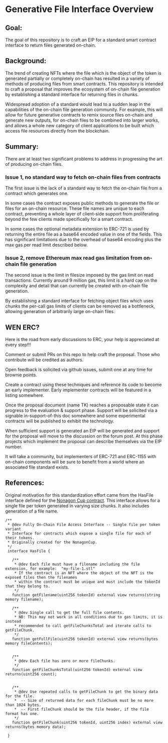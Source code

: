 # Generative File Interface Overview


## Goal:

The goal of this repository is to craft an EIP for a standard smart contract interface to return files generated on-chain.


## Background:  

The trend of creating NFTs where the file which is the object of the token is generated partially or completely on-chain has resulted in a variety of methods of producing files from smart contracts. This repository is intended to craft a proposal that improves the ecosystem of on-chain file generation by establishing a standard interface for returning files in chunks.

Widespread adoption of a standard would lead to a sudden leap in the capabilities of the on-chain file generation community. For example, this will allow for future generative contracts to remix source files on-chain and generate new outputs, for on-chain files to be combined into larger works, and allows a whole new category of client applications to be built which access file resources directly from the blockchain.

## Summary:

There are at least two significant problems to address in progressing the art of producing on-chain files. 

### Issue 1, no standard way to fetch on-chain files from contracts

The first issue is the lack of a standard way to fetch the on-chain file from a contract which generates one. 

In some cases the contract exposes public methods to generate the file or files for an on-chain resource. These file names are unique to each contract, preventing a whole layer of client-side support from proliferating beyond the few clients made specifically for a smart contract.

In some cases the optional metadata extension to ERC-721 is used by returning the entire file as a base64 encoded value in one of the fields. This has significant limitations due to the overhead of base64 encoding plus the max gas per read limit described below.


### Issue 2, remove Ethereum max read gas limitation from on-chain file generation

The second issue is the limit in filesize imposed by the gas limit on read transactions. Currently around 9 million gas, this limit is a hard cap on the complexity and detail that can currently be created with on-chain file generation. 

By establishing a standard interface for fetching object files which uses chunks the per-call gas limits of clients can be removed as a bottleneck, allowing generation of arbitrarily large on-chain files.


## WEN ERC?

Here is the road from early discussions to ERC, your help is appreciated at every step!!!

Comment or submit PRs on this repo to help craft the proposal. Those who contribute will be credited as authors. 

Open feedback is solicited via github issues, submit one at any time for brownie points.

Create a contract using these techniques and reference its code to become an early implementer. Early implementer contracts will be featured in a listing  somewhere.

Once the proposal document (name TK) reaches a proposable state it can progress to the evaluation & support phase. Support will be solicited via a signable in-support-of-this doc somewhere and some experimental contracts will be published to exhibit the technology.

When sufficient support is generated an EIP will be generated and support for the proposal will move to the discussion on the forum post.
At this phase projects which implement the proposal can describe themselves via the EIP number. 

It will take a community, but implementers of ERC-721 and ERC-1155 with on-chain components will be sure to benefit from a world where an associated file standard exists. 


## References: 


Original motivation for this standardization effort came from the HasFile interface defined for the [Nonagon Cup contract](https://etherscan.io/address/0xa3a73cd8adf2a75c44185d1588d7d2d9f3f07544#code#F6#L1). This interface allows for a single file per token generated in varying size chunks. It also includes generation of a file name. 

```
/**
 * @dev Fully On-Chain File Access Interface -- Single file per token variant
 * Interface for contracts which expose a single file for each of their tokens.
 * Originally created for the NonagonCup.
 */
 interface HasFile {

   /**
    * @dev Each file must have a filename including the file extension, for example:  "my-file-1.stl"
    * If the contract is an NFT where the object of the NFT is the exposed files then the filenames
    * within the contract must be unique and must include the tokenId that they belong to.
    */
   function getFilename(uint256 tokenId) external view returns(string memory filename);

   /**
    * @dev Single call to get the full file contents.
    * NB: This may not work in all conditions due to gas limits, it is instead
    * recommended to call getFileChunksTotal and iterate calls to getFileChunk.
    */
   function getFullFile(uint256 tokenId) external view returns(bytes memory fileContents);


   /**
    * @dev Each file has zero or more fileChunks.
    */
   function getFileChunksTotal(uint256 tokenId) external view returns(uint256 count);


   /**
    * @dev Use repeated calls to getFileChunk to get the binary data for the file.
    *  -- Size of returned data for each fileChunk must be no more than 1024 bytes.
    *  -- First fileChunk should be the file header, if the file format has one.
    */
   function getFileChunk(uint256 tokenId, uint256 index) external view returns(bytes memory data);

 }
```

